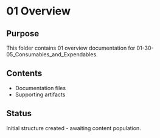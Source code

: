 # 01 Overview

## Purpose
This folder contains 01 overview documentation for 01-30-05_Consumables_and_Expendables.

## Contents
- Documentation files
- Supporting artifacts

## Status
Initial structure created - awaiting content population.

